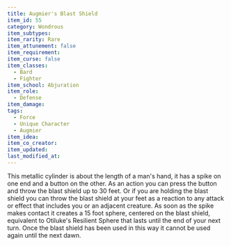 ```yaml
---
title: Augmier's Blast Shield
item_id: 55
category: Wondrous
item_subtypes:
item_rarity: Rare
item_attunement: false
item_requirement:
item_curse: false
item_classes:
  - Bard
  - Fighter
item_school: Abjuration
item_role:
  - Defense
item_damage:
tags:
  - Force
  - Unique Character
  - Augmier
item_idea:
item_co_creator:
item_updated:
last_modified_at:
---
```


This metallic cylinder is about the length of a man's hand, it has a spike on one end and a button on the other.
As an action you can press the button and throw the blast shield up to 30 feet. Or if you are holding the blast shield you can throw the blast shield at your feet as a reaction to any attack or effect that includes you or an adjacent creature.
As soon as the spike makes contact it creates a 15 foot sphere, centered on the blast shield, equivalent to Otiluke's Resilient Sphere that lasts until the end of your next turn.
Once the blast shield has been used in this way it cannot be used again until the next dawn.
